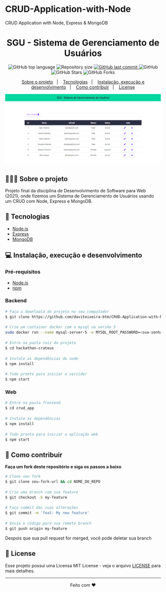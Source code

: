 # CRUD-Application-with-Node
CRUD Application with Node, Express &amp; MongoDB

<h1 align="center">
  SGU - Sistema de Gerenciamento de Usuários
</h1>

<p align="center">
  <img alt="GitHub top language" src="https://img.shields.io/github/languages/top/daviteixeira-btm/CRUD-Application-with-Node?style=flat-square">
  
  <img alt="Repository size" src="https://img.shields.io/github/repo-size/daviteixeira-btm/CRUD-Application-with-Node?style=flat-square">
  
  <a href="https://github.com/daviteixeira-btm/CRUD-Application-with-Node/commits">
    <img alt="GitHub last commit" src="https://img.shields.io/github/last-commit/daviteixeira-btm/CRUD-Application-with-Node?style=flat-square">
  </a>
  
  <img alt="GitHub" src="https://img.shields.io/github/license/daviteixeira-btm/CRUD-Application-with-Node?style=flat-square">

  <img alt="GitHub Stars" src="https://img.shields.io/github/stars/daviteixeira-btm/CRUD-Application-with-Node?style=social">
	<img alt="GitHub Forks" src="https://img.shields.io/github/forks/daviteixeira-btm/CRUD-Application-with-Node?style=social"> 
</p>
<p align="center">
  <a href="#-sobre-o-projeto">Sobre o projeto</a>&nbsp;&nbsp;&nbsp;|&nbsp;&nbsp;&nbsp;
  <a href="#-tecnologias">Tecnologias</a>&nbsp;&nbsp;&nbsp;|&nbsp;&nbsp;&nbsp;
  <a href="#-instalação-execução-e-desenvolvimento">Instalação, execução e desenvolvimento</a>&nbsp;&nbsp;&nbsp;|&nbsp;&nbsp;&nbsp;
  <a href="#-como-contribuir">Como contribuir</a>&nbsp;&nbsp;&nbsp;|&nbsp;&nbsp;&nbsp;
  <a href="#-license">License</a>
</p>

![Printsreen](./crud_app/assets/img/index.png)

## 👨🏻‍💻 Sobre o projeto
<p>Projeto final da disciplina de Desenvolvimento de Software para Web (2021), onde fizemos um Sistema de Gerenciamento de Usuários usando um CRUD com Node, Express e MongoDB.
</p>

## 🚀 Tecnologias

- [Node.js](https://nodejs.org/en/)
- [Express](https://expressjs.com/pt-br/)
- [MongoDB](https://www.mongodb.com/)

## 💻 Instalação, execução e desenvolvimento

### Pré-requisitos

- [Node.js](https://nodejs.org/en/)
- [npm](https://www.npmjs.com/)

### Backend

```bash
# Faça o downloald do projeto no seu computador
$ git clone https://github.com/daviteixeira-btm/CRUD-Application-with-Node.git

# Crie um container docker com o mysql na versão 5
sudo docker run --name mysql-server-5 -e MYSQL_ROOT_PASSWORD=<sua-senha> -dp 3306:3306 mysql:5

# Entre na pasta raiz do projeto
$ cd hackathon-crateus

# Instale as dependências do node
$ npm install

# Tudo pronto para iniciar o servidor
$ npm start

```

### Web
```bash
# Entre na pasta frontend
$ cd crud_app

# Instale as dependências
$ npm install

# Tudo pronto para iniciar a aplicação web
$ npm start

```
## 🤔 Como contribuir

**Faça um fork deste repositório e siga os passos a baixo**

```bash
# Clone seu fork
$ git clone seu-fork-url && cd NOME_DO_REPO

# Crie uma branch com sua feature
$ git checkout -b my-feature

# Faça commit das suas alterações
$ git commit -m 'feat: My new feature'

# Envie o código para sua remote branch
$ git push origin my-feature
```
Despois que sua pull request for merged, você pode deletar sua branch

## 📝 License

Esse projeto possui uma Licensa MIT License - veja o arquivo [LICENSE](LICENSE) para mais detalhes.

---

<div align="center">

Feito com ❤️

</div>
